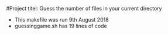#Project titel: Guess the number of files in your current directory
- This makefile was run 9th August 2018
- guessinggame.sh has 19 lines of code
